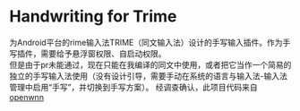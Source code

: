 # Handwriting for Trime
为Android平台的rime输入法TRIME（同文输入法）设计的手写输入插件。作为手写插件，需要给予悬浮窗权限、自启动权限。  
但是由于pr未能通过，现在只能在我编译的同文中使用，或者把它当作一个简易的独立的手写输入法使用（没有设计引导，需要手动在系统的语言与输入法-输入法管理中启用“手写”，并切换到手写方案）。
经调查确认，此项目代码来自[openwnn](https://android.googlesource.com/platform/packages/inputmethods/OpenWnn/)



